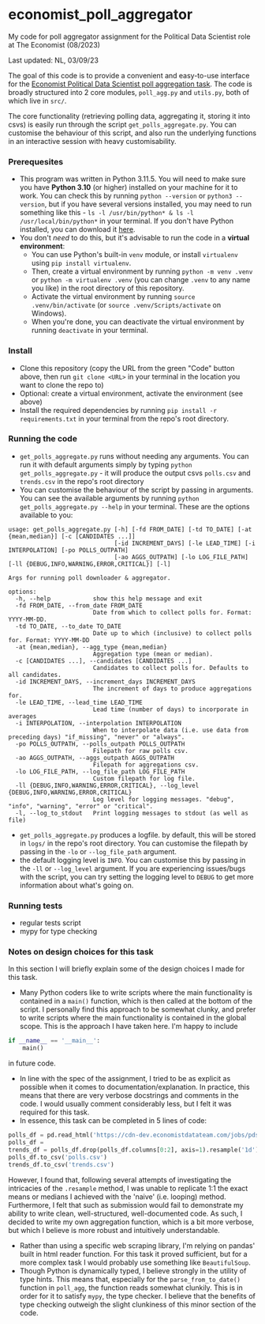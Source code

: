 # economist_poll_aggregator
My code for poll aggregator assignment for the Political Data Scientist role at The Economist (08/2023)

Last updated: NL, 03/09/23

The goal of this code is to provide a convenient and easy-to-use interface for the [Economist Political Data Scientist poll aggregation task](https://cdn-dev.economistdatateam.com/jobs/pds/code-test/assignment.html). The code is broadly structured into 2 core modules, `poll_agg.py` and `utils.py`, both of which live in `src/`. 

The core functionality (retrieving polling data, aggregating it, storing it into csvs) is easily run through the script `get_polls_aggregate.py`. You can customise the behaviour of this script, and also run the underlying functions in an interactive session with heavy customisability.

### Prerequesites
- This program was written in Python 3.11.5. You will need to make sure you have **Python 3.10** (or higher) installed on your machine for it to work. You can check this by running `python --version` or `python3 --version`, but if you have several versions installed, you may need to run something like this - `ls -l /usr/bin/python* & ls -l /usr/local/bin/python*` in your terminal. If you don't have Python installed, you can download it [here](https://www.python.org/downloads/).
- You don't *need* to do this, but it's advisable to run the code in a **virtual environment**: 
    - You can use Python's built-in `venv` module, or install `virtualenv` using `pip install virtualenv`. 
    - Then, create a virtual environment by running `python -m venv .venv` or `python -m virtualenv .venv` (you can change `.venv` to any name you like) in the root directory of this repository. 
    - Activate the virtual environment by running `source .venv/bin/activate` (or `source .venv/Scripts/activate` on Windows). 
    - When you're done, you can deactivate the virtual environment by running `deactivate` in your terminal.

### Install
- Clone this repository (copy the URL from the green "Code" button above, then run `git clone <URL>` in your terminal in the location you want to clone the repo to)
- Optional: create a virtual environment, activate the environment (see above)
- Install the required dependencies by running `pip install -r requirements.txt` in your terminal from the repo's root directory. 

### Running the code
-  `get_polls_aggregate.py` runs without needing any arguments. You can run it with default arguments simply by typing `python get_polls_aggregate.py` - it will produce the output csvs `polls.csv` and `trends.csv` in the repo's root directory
- You can customise the behaviour of the script by passing in arguments. You can see the available arguments by running `python get_polls_aggregate.py --help` in your terminal. These are the options available to you: 
```
usage: get_polls_aggregate.py [-h] [-fd FROM_DATE] [-td TO_DATE] [-at {mean,median}] [-c [CANDIDATES ...]]
                              [-id INCREMENT_DAYS] [-le LEAD_TIME] [-i INTERPOLATION] [-po POLLS_OUTPATH]
                              [-ao AGGS_OUTPATH] [-lo LOG_FILE_PATH] [-ll {DEBUG,INFO,WARNING,ERROR,CRITICAL}] [-l]

Args for running poll downloader & aggregator.

options:
  -h, --help            show this help message and exit
  -fd FROM_DATE, --from_date FROM_DATE
                        Date from which to collect polls for. Format: YYYY-MM-DD.
  -td TO_DATE, --to_date TO_DATE
                        Date up to which (inclusive) to collect polls for. Format: YYYY-MM-DD
  -at {mean,median}, --agg_type {mean,median}
                        Aggregation type (mean or median).
  -c [CANDIDATES ...], --candidates [CANDIDATES ...]
                        Candidates to collect polls for. Defaults to all candidates.
  -id INCREMENT_DAYS, --increment_days INCREMENT_DAYS
                        The increment of days to produce aggregations for.
  -le LEAD_TIME, --lead_time LEAD_TIME
                        Lead time (number of days) to incorporate in averages
  -i INTERPOLATION, --interpolation INTERPOLATION
                        When to interpolate data (i.e. use data from preceding days) "if_missing", "never" or "always".
  -po POLLS_OUTPATH, --polls_outpath POLLS_OUTPATH
                        Filepath for raw polls csv.
  -ao AGGS_OUTPATH, --aggs_outpath AGGS_OUTPATH
                        Filepath for aggregations csv.
  -lo LOG_FILE_PATH, --log_file_path LOG_FILE_PATH
                        Custom filepath for log file.
  -ll {DEBUG,INFO,WARNING,ERROR,CRITICAL}, --log_level {DEBUG,INFO,WARNING,ERROR,CRITICAL}
                        Log level for logging messages. "debug", "info", "warning", "error" or "critical".
  -l, --log_to_stdout   Print logging messages to stdout (as well as file)
``` 
- `get_polls_aggregate.py` produces a logfile. by default, this will be stored in `logs/` in the repo's root directory. You can customise the filepath by passing in the `-lo` or `--log_file_path` argument. 
- the default logging level is `INFO`. You can customise this by passing in the `-ll` or `--log_level` argument. If you are experiencing issues/bugs with the script, you can try setting the logging level to `DEBUG` to get more information about what's going on.

### Running tests
- regular tests script
- mypy for type checking

### Notes on design choices for this task
In this section I will briefly explain some of the design choices I made for this task.
- Many Python coders like to write scripts where the main functionality is contained in a `main()` function, which is then called at the bottom of the script. I personally find this approach to be somewhat clunky, and prefer to write scripts where the main functionality is contained in the global scope. This is the approach I have taken here. I'm happy to include 
```python
if __name__ == '__main__':
    main()
``` 
in future code. 
- In line with the spec of the assignment, I tried to be as explicit as possible when it comes to documentation/explanation. In practice, this means that there are very verbose docstrings and comments in the code. I would usually comment considerably less, but I felt it was required for this task.
- In essence, this task can be completed in 5 lines of code:
```python
polls_df = pd.read_html('https://cdn-dev.economistdatateam.com/jobs/pds/code-test/index.html')[0]
polls_df = 
trends_df = polls_df.drop(polls_df.columns[0:2], axis=1).resample('1d').mean().rolling(window=7, min_periods=1).mean()
polls_df.to_csv('polls.csv')
trends_df.to_csv('trends.csv')
```
However, I found that, following several attempts of investigating the intricacies of the `.resample` method, I was unable to replicate 1:1 the exact means or medians I achieved with the 'naive' (i.e. looping) method. Furthermore, I felt that such as submission would fail to demonstrate my ability to write clean, well-structured, well-documented code. As such, I decided to write my own aggregation function, which is a bit more verbose, but which I believe is more robust and intuitively understandable.
- Rather than using a specific web scraping library, I'm relying on pandas' built in html reader function. For this task it proved sufficient, but for a more complex task I would probably use something like `BeautifulSoup`.
- Though Python is dynamically typed, I believe strongly in the utility of type hints. This means that, especially for the `parse_from_to_date()` function in `poll_agg`, the function reads somewhat clunkily. This is in order for it to satisfy `mypy`, the type checker. I believe that the benefits of type checking outweigh the slight clunkiness of this minor section of the code.
